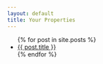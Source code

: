 ```yaml
---
layout: default
title: Your Properties
---
```


<ul>
  {% for post in site.posts %}
    <li>
      <a href="{{ post.url | prepend: site.baseurl }}">{{ post.title }}</a>
      <!-- <p>{{ post.excerpt }}</p> -->
    </li>
  {% endfor %}
</ul>
